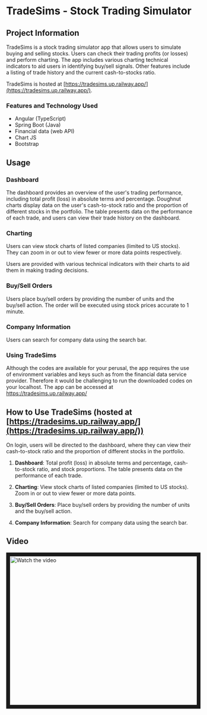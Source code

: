 # TradeSims - Stock Trading Simulator

## Project Information

TradeSims is a stock trading simulator app that allows users to simulate buying and selling stocks. Users can check their trading profits (or losses) and perform charting. The app includes various charting technical indicators to aid users in identifying buy/sell signals. Other features include a listing of trade history and the current cash-to-stocks ratio.

TradeSims is hosted at [https://tradesims.up.railway.app/](https://tradesims.up.railway.app/).

### Features and Technology Used

- Angular (TypeScript)
- Spring Boot (Java)
- Financial data (web API)
- Chart JS
- Bootstrap

## Usage

### Dashboard

The dashboard provides an overview of the user's trading performance, including total profit (loss) in absolute terms and percentage. Doughnut charts display data on the user's cash-to-stock ratio and the proportion of different stocks in the portfolio. The table presents data on the performance of each trade, and users can view their trade history on the dashboard.

### Charting

Users can view stock charts of listed companies (limited to US stocks). They can zoom in or out to view fewer or more data points respectively.

Users are provided with various technical indicators with their charts to aid them in making trading decisions.


### Buy/Sell Orders

Users place buy/sell orders by providing the number of units and the buy/sell action. The order will be executed using stock prices accurate to 1 minute.


### Company Information

Users can search for company data using the search bar.

### Using TradeSims
Although the codes are available for your perusal, the app requires the use of environment variables and keys such as from the financial data service provider. Therefore it would be challenging to run the downloaded codes on your localhost. The app can be accessed at https://tradesims.up.railway.app/


## How to Use TradeSims (hosted at [https://tradesims.up.railway.app/](https://tradesims.up.railway.app/))

On login, users will be directed to the dashboard, where they can view their cash-to-stock ratio and the proportion of different stocks in the portfolio.

1. **Dashboard**: Total profit (loss) in absolute terms and percentage, cash-to-stock ratio, and stock proportions. The table presents data on the performance of each trade.

2. **Charting**: View stock charts of listed companies (limited to US stocks). Zoom in or out to view fewer or more data points.

3. **Buy/Sell Orders**: Place buy/sell orders by providing the number of units and the buy/sell action.

4. **Company Information**: Search for company data using the search bar.

## Video
<a href="http://www.youtube.com/watch?feature=player_embedded&v=WsDP4cAWfAY" target="_blank">
 <img src="http://img.youtube.com/vi/WsDP4cAWfAY/mqdefault.jpg" alt="Watch the video" width="600" height="400" border="10" />
</a>



